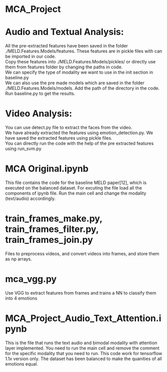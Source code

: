# MCA_Project
# Audio and Textual Analysis:

All the pre-extracted features have been saved in the folder ./MELD.Features.Models/features. These features are in pickle files with can be imported in our code. \
Copy these features into ./MELD.Features.Models/pickles/ or directly use them from features folder by changing the paths in code. \
We can specify the type of modality we want to use in the init section in baseline.py \
We can also use the pre made models which are saved in the folder ./MELD.Features.Models/models. Add the path of the directory in the code. \
Run baseline.py to get the results.

# Video Analysis:

You can use detect.py file to extract the faces from the video. \
We have already extracted the features using emotion_detection.py. We have saved the extracted features using pickle files. \
You can directly run the code with the help of the pre extracted features using run_svm.py

# MCA Original.ipynb
This file contains the code for the baseline MELD paper[12], which is executed on the balanced dataset.
For excuting the file load all the components of ipynb file.
Run the main cell and change the modality (text/audio) accordingly.

# train_frames_make.py, train_frames_filter.py, train_frames_join.py
Files to preprocess videos, and convert videos into frames, and store them as np arrays.

# mca_vgg.py
Use VGG to extract features from frames and trains a NN to classify them into 4 emotions

# MCA_Project_Audio_Text_Attention.ipynb
This is the file that runs the text audio and bimodal modality with attention layer implemented. 
You need to run the main cell and remove the comment for the specific modality that you need to run.
This code work for tensorflow 1.1x version only.
The dataset has been balanced to make the quanities of all emotions equal.
